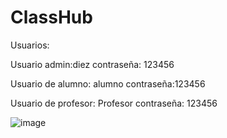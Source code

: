 # ClassHub

Usuarios:

Usuario admin:diez
contraseña: 123456

Usuario de alumno: alumno 
contraseña:123456

Usuario de profesor: Profesor
contraseña: 123456

![image](https://user-images.githubusercontent.com/71948453/181846983-f0fa3bee-5e47-4149-8d4e-659639bde15a.png)
